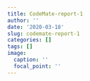 ```yaml
---
title: CodeMate-report-1
author: ''
date: '2020-03-18'
slug: codemate-report-1
categories: []
tags: []
image:
  caption: ''
  focal_point: ''
---
```


